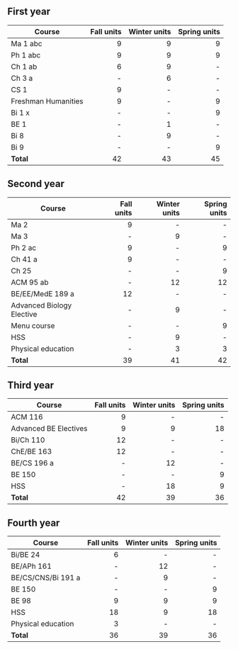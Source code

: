 ## First year

| Course        | Fall units | Winter units | Spring units|
| ------------- |-------------:| -----:| -----:|
|Ma 1 abc | 9 | 9 | 9 |
|Ph 1 abc | 9 | 9 | 9 |
|Ch 1 ab | 6 | 9 | - |
|Ch 3 a | - | 6 | - |
| CS 1 | 9 | - | - |
| Freshman Humanities | 9 | - | 9 |
|Bi 1 x  | - | - | 9 |
|BE 1  | - | 1 | - |
|Bi 8 | - | 9 | - |
|Bi 9 | - | - | 9 |
|**Total** | 42 | 43 | 45 |


## Second year

| Course        | Fall units | Winter units | Spring units|
| ------------- |-------------:| -----:| -----:|
|Ma 2 | 9 | - | - |
|Ma 3 | - | 9 | - |
|Ph 2 ac | 9 | - | 9 |
|Ch 41 a | 9 | - | - |
|Ch 25 | - | - | 9 |
| ACM 95 ab | - | 12 | 12 |
|BE/EE/MedE 189 a | 12 | - | - |
|Advanced Biology Elective | - | 9 | - |
|Menu course  | - | - | 9 |
| HSS | - | 9 | - |
|Physical education | - | 3 | 3 |
|**Total** | 39 | 41 | 42 |


## Third year
| Course        | Fall units | Winter units | Spring units|
| ------------- |-------------:| -----:| -----:|
| ACM 116| 9 | - | - |
| Advanced BE Electives| 9 | 9 | 18 |
|Bi/Ch 110 | 12 | - | - |
|ChE/BE 163 | 12 | - | - |
|BE/CS 196 a | - | 12 | - |
|BE 150 | - | - | 9 |
| HSS | - | 18 | 9|
|**Total** | 42| 39 | 36 |


## Fourth year
| Course        | Fall units | Winter units | Spring units|
| ------------- |-------------:| -----:| -----:|
| Bi/BE 24 | 6 | - | - |
| BE/APh 161 | - | 12 | - |
|BE/CS/CNS/Bi 191 a | - | 9 | - | 
|BE 150 | - | - | 9 |
| BE 98 | 9 | 9 | 9 |
| HSS | 18 | 9 | 18 |
|Physical education | 3 | - | - |
|**Total** | 36 | 39 | 36 |
